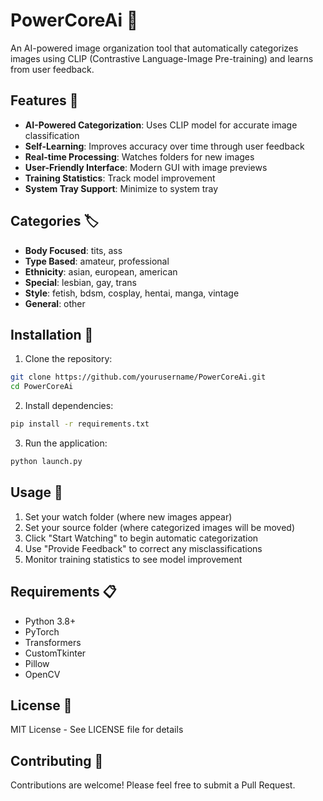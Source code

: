 # PowerCoreAi 🧠

An AI-powered image organization tool that automatically categorizes images using CLIP (Contrastive Language-Image Pre-training) and learns from user feedback.

## Features 🚀

- **AI-Powered Categorization**: Uses CLIP model for accurate image classification
- **Self-Learning**: Improves accuracy over time through user feedback
- **Real-time Processing**: Watches folders for new images
- **User-Friendly Interface**: Modern GUI with image previews
- **Training Statistics**: Track model improvement
- **System Tray Support**: Minimize to system tray

## Categories 🏷️

- **Body Focused**: tits, ass
- **Type Based**: amateur, professional
- **Ethnicity**: asian, european, american
- **Special**: lesbian, gay, trans
- **Style**: fetish, bdsm, cosplay, hentai, manga, vintage
- **General**: other

## Installation 🔧

1. Clone the repository:
```bash
git clone https://github.com/yourusername/PowerCoreAi.git
cd PowerCoreAi
```

2. Install dependencies:
```bash
pip install -r requirements.txt
```

3. Run the application:
```bash
python launch.py
```

## Usage 📝

1. Set your watch folder (where new images appear)
2. Set your source folder (where categorized images will be moved)
3. Click "Start Watching" to begin automatic categorization
4. Use "Provide Feedback" to correct any misclassifications
5. Monitor training statistics to see model improvement

## Requirements 📋

- Python 3.8+
- PyTorch
- Transformers
- CustomTkinter
- Pillow
- OpenCV

## License 📄

MIT License - See LICENSE file for details

## Contributing 🤝

Contributions are welcome! Please feel free to submit a Pull Request. 